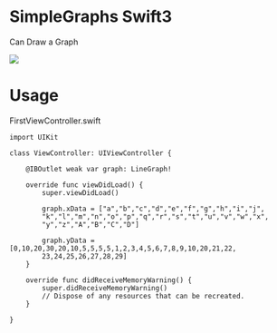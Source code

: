 # SimpleGraphs Swift3
Can Draw a Graph  

![](http://i.imgur.com/hSO6X3i.png)  

# Usage
FirstViewController.swift
```
import UIKit

class ViewController: UIViewController {

    @IBOutlet weak var graph: LineGraph!

    override func viewDidLoad() {
        super.viewDidLoad()
        
        graph.xData = ["a","b","c","d","e","f","g","h","i","j",
        "k","l","m","n","o","p","q","r","s","t","u","v","w","x",
        "y","z","A","B","C","D"]

        graph.yData = [0,10,20,30,20,10,5,5,5,5,1,2,3,4,5,6,7,8,9,10,20,21,22,
        23,24,25,26,27,28,29]
    }

    override func didReceiveMemoryWarning() {
        super.didReceiveMemoryWarning()
        // Dispose of any resources that can be recreated.
    }

}

```
